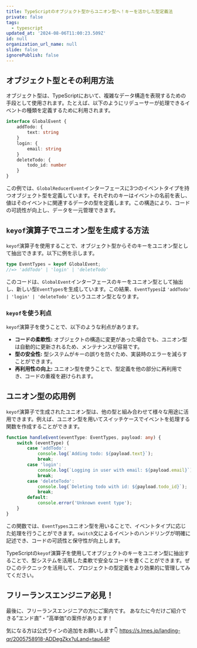 ```yaml
---
title: TypeScriptのオブジェクト型からユニオン型へ！キーを活かした型定義法
private: false
tags:
  - typescript
updated_at: '2024-08-06T11:00:23.509Z'
id: null
organization_url_name: null
slide: false
ignorePublish: false
---
```


## オブジェクト型とその利用方法

オブジェクト型は、TypeScriptにおいて、複雑なデータ構造を表現するための手段として使用されます。たとえば、以下のようにリデューサーが処理できるイベントの種類を定義するために利用されます。

```typescript
interface GlobalEvent {
    addTodo: {
        text: string
    }
    login: {
        email: string
    }
    deleteTodo: {
        todo_id: number
    }
}
```

この例では、`GlobalReducerEvent`インターフェースに3つのイベントタイプを持つオブジェクト型を定義しています。それぞれのキーはイベントの名前を表し、値はそのイベントに関連するデータの型を定義します。この構造により、コードの可読性が向上し、データを一元管理できます。

## `keyof`演算子でユニオン型を生成する方法

`keyof`演算子を使用することで、オブジェクト型からそのキーをユニオン型として抽出できます。以下に例を示します。

```typescript
type EventTypes = keyof GlobalEvent;
//=> 'addTodo' | 'login' | 'deleteTodo'
```

このコードは、`GlobalEvent`インターフェースのキーをユニオン型として抽出し、新しい型`EventTypes`を生成しています。この結果、`EventTypes`は `'addTodo' | 'login' | 'deleteTodo'` というユニオン型となります。

### `keyof`を使う利点

`keyof`演算子を使うことで、以下のような利点があります。

- **コードの柔軟性:** オブジェクトの構造に変更があった場合でも、ユニオン型は自動的に更新されるため、メンテナンスが容易です。
- **型の安全性:** 型システムがキーの誤りを防ぐため、実装時のエラーを減らすことができます。
- **再利用性の向上:** ユニオン型を使うことで、型定義を他の部分に再利用でき、コードの重複を避けられます。

## ユニオン型の応用例

`keyof`演算子で生成されたユニオン型は、他の型と組み合わせて様々な用途に活用できます。例えば、ユニオン型を用いてスイッチケースでイベントを処理する関数を作成することができます。

```typescript
function handleEvent(eventType: EventTypes, payload: any) {
    switch (eventType) {
        case 'addTodo':
            console.log(`Adding todo: ${payload.text}`);
            break;
        case 'login':
            console.log(`Logging in user with email: ${payload.email}`);
            break;
        case 'deleteTodo':
            console.log(`Deleting todo with id: ${payload.todo_id}`);
            break;
        default:
            console.error('Unknown event type');
    }
}
```

この関数では、`EventTypes`ユニオン型を用いることで、イベントタイプに応じた処理を行うことができます。`switch`文によるイベントのハンドリングが明確に記述でき、コードの可読性と保守性が向上します。

TypeScriptの`keyof`演算子を使用してオブジェクトのキーをユニオン型に抽出することで、型システムを活用した柔軟で安全なコードを書くことができます。ぜひこのテクニックを活用して、プロジェクトの型定義をより効果的に管理してみてください。

## フリーランスエンジニア必見！

最後に、フリーランスエンジニアの方にご案内です。
あなたに今だけご紹介できる”エンド直”・”高単価”の案件があります！

気になる方は公式ラインの追加をお願いします👇
https://s.lmes.jp/landing-qr/2005758918-ADDegZkx?uLand=tau44P